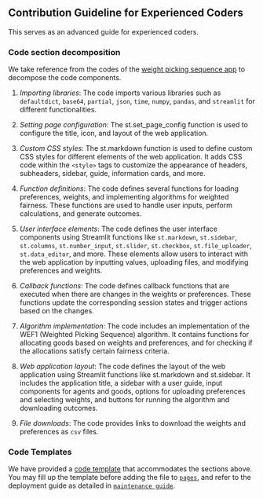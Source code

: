 ## Contribution Guideline for Experienced Coders

This serves as an advanced guide for experienced coders. 

### Code section decomposition

We take reference from the codes of the [weight picking sequence app](../pages/1_%F0%9F%8D%8A_Weighted_Picking_Sequence.py) to decompose the code components.

1. *Importing libraries*: The code imports various libraries such as `defaultdict`, `base64`, `partial`, `json`, `time`, `numpy`, `pandas`, and `streamlit` for different functionalities.

2. *Setting page configuration*: The st.set_page_config function is used to configure the title, icon, and layout of the web application.

3. *Custom CSS styles*: The st.markdown function is used to define custom CSS styles for different elements of the web application. It adds CSS code within the `<style>` tags to customize the appearance of headers, subheaders, sidebar, guide, information cards, and more.

4. *Function definitions*: The code defines several functions for loading preferences, weights, and implementing algorithms for weighted fairness. These functions are used to handle user inputs, perform calculations, and generate outcomes.

5. *User interface elements*: The code defines the user interface components using Streamlit functions like `st.markdown`, `st.sidebar`, `st.columns`, `st.number_input`, `st.slider`, `st.checkbox`, `st.file_uploader`, `st.data_editor`, and more. These elements allow users to interact with the web application by inputting values, uploading files, and modifying preferences and weights.

6. *Callback functions*: The code defines callback functions that are executed when there are changes in the weights or preferences. These functions update the corresponding session states and trigger actions based on the changes.

7. *Algorithm implementation*: The code includes an implementation of the WEF1 (Weighted Picking Sequence) algorithm. It contains functions for allocating goods based on weights and preferences, and for checking if the allocations satisfy certain fairness criteria.

8. *Web application layout*: The code defines the layout of the web application using Streamlit functions like st.markdown and st.sidebar. It includes the application title, a sidebar with a user guide, input components for agents and goods, options for uploading preferences and selecting weights, and buttons for running the algorithm and downloading outcomes.

9. *File downloads*: The code provides links to download the weights and preferences as `csv` files.

### Code Templates

We have provided a [code template](./template.py) that accommodates the sections above. You may fill up the template before adding the file to [`pages`](../pages/), and refer to the deployment guide as detailed in [`maintenance guide`](../maintenance/MAINTENANCE.md#run-on-cloud).
